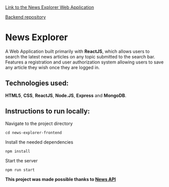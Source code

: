 [Link to the News Explorer Web Application](https://meidan-news-explorer.students.nomoredomainssbs.ru/)

[Backend repository](https://github.com/meidankaye/news-explorer-api)

# News Explorer

A Web Application built primarily with **ReactJS**, which allows users to search the latest news articles on any topic submitted to the search bar. Features a registration and user authorization system allowing users to save any article they wish once they are logged in.

## Technologies used:

**HTML5**, **CSS**, **ReactJS**, **Node.JS**, **Express** and **MongoDB**.

## Instructions to run locally:

Navigate to the project directory

```
cd news-explorer-frontend
```

Install the needed dependencies

```
npm install
```

Start the server

```
npm run start
```

**This project was made possible thanks to [News API](https://newsapi.org/)**